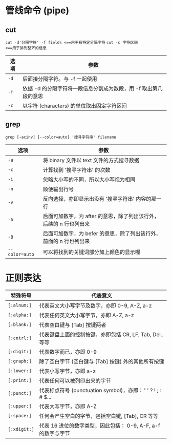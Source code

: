 # 管线命令 (pipe)
## cut
`cut -d'分隔字符' -f fields <==用于有特定分隔字符`
`cut -c 字符区间            <==用于排列整齐的信息`

| 选项 |  参数 |
| --- | --- |
| `-d` | 后面接分隔字符。与 -f 一起使用 |
| `-f `| 依据 -d 的分隔字符将一段信息分割成为数段，用 -f 取出第几段的意思 |
| `-c` | 以字符 (characters) 的单位取出固定字符区间 |
## grep
`grep [-acinv] [--color=auto] '搜寻字符串' filename`

| 选项 |  参数 |
| --- | --- |
| `-a` | 将 binary 文件以 text 文件的方式搜寻数据 |
| `-c` | 计算找到 '搜寻字符串' 的次数 |
| `-i` | 忽略大小写的不同，所以大小写视为相同 |
| `-n` | 顺便输出行号 |
| `-v` | 反向选择，亦即显示出没有 '搜寻字符串' 内容的那一行 |
| `-A` | 后面可加数字，为 after 的意思，除了列出该行外，后续的 n 行也列出来 |
| `-B` | 后面可加数字，为 befer 的意思，除了列出该行外，前面的 n 行也列出来 |
| `--color=auto` | 可以将找到的关键词部分加上颜色的显示喔 |

# 正则表达
| 特殊符号 | 代表意义 |
| --- | --- |
| `[:alnum:]` | 代表英文大小写字节及数字，亦即 0-9, A-Z, a-z |
| `[:alpha:]` | 代表任何英文大小写字节，亦即 A-Z, a-z |
| `[:blank:]` | 代表空白键与 [Tab] 按键两者 |
| `[:cntrl:]` | 代表键盘上面的控制按键，亦即包括 CR, LF, Tab, Del.. 等等 |
| `[:digit:]` | 代表数字而已，亦即 0-9 |
| `[:graph:]` | 除了空白字节 (空白键与 [Tab] 按键) 外的其他所有按键 |
| `[:lower:]` | 代表小写字节，亦即 a-z |
| `[:print:]` | 代表任何可以被列印出来的字节 |
| `[:punct:]` | 代表标点符号 (punctuation symbol)，亦即：" ' ? ! ; : # $...|
| `[:upper:]` | 代表大写字节，亦即 A-Z |
| `[:space:]` | 任何会产生空白的字节，包括空白键, [Tab], CR 等等 |
| `[:xdigit:]` | 代表 16 进位的数字类型，因此包括： 0-9, A-F, a-f 的数字与字节 |